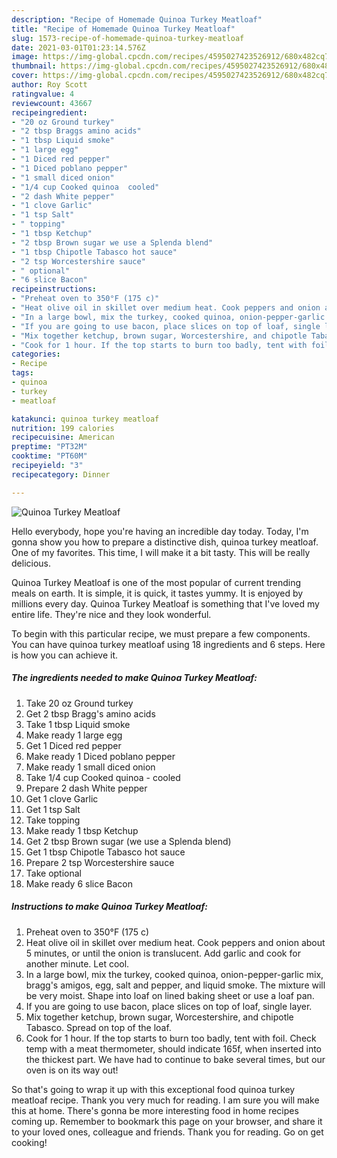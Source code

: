 ```yaml
---
description: "Recipe of Homemade Quinoa Turkey Meatloaf"
title: "Recipe of Homemade Quinoa Turkey Meatloaf"
slug: 1573-recipe-of-homemade-quinoa-turkey-meatloaf
date: 2021-03-01T01:23:14.576Z
image: https://img-global.cpcdn.com/recipes/4595027423526912/680x482cq70/quinoa-turkey-meatloaf-recipe-main-photo.jpg
thumbnail: https://img-global.cpcdn.com/recipes/4595027423526912/680x482cq70/quinoa-turkey-meatloaf-recipe-main-photo.jpg
cover: https://img-global.cpcdn.com/recipes/4595027423526912/680x482cq70/quinoa-turkey-meatloaf-recipe-main-photo.jpg
author: Roy Scott
ratingvalue: 4
reviewcount: 43667
recipeingredient:
- "20 oz Ground turkey"
- "2 tbsp Braggs amino acids"
- "1 tbsp Liquid smoke"
- "1 large egg"
- "1 Diced red pepper"
- "1 Diced poblano pepper"
- "1 small diced onion"
- "1/4 cup Cooked quinoa  cooled"
- "2 dash White pepper"
- "1 clove Garlic"
- "1 tsp Salt"
- " topping"
- "1 tbsp Ketchup"
- "2 tbsp Brown sugar we use a Splenda blend"
- "1 tbsp Chipotle Tabasco hot sauce"
- "2 tsp Worcestershire sauce"
- " optional"
- "6 slice Bacon"
recipeinstructions:
- "Preheat oven to 350°F (175 c)"
- "Heat olive oil in skillet over medium heat. Cook peppers and onion about 5 minutes, or until the onion is translucent. Add garlic and cook for another minute. Let cool."
- "In a large bowl, mix the turkey, cooked quinoa, onion-pepper-garlic mix, bragg&#39;s amigos, egg, salt and pepper, and liquid smoke. The mixture will be very moist. Shape into loaf on lined baking sheet or use a loaf pan."
- "If you are going to use bacon, place slices on top of loaf, single layer."
- "Mix together ketchup, brown sugar, Worcestershire, and chipotle Tabasco. Spread on top of the loaf."
- "Cook for 1 hour. If the top starts to burn too badly, tent with foil.  Check temp with a meat thermometer, should indicate 165f, when inserted into the thickest part. We have had to continue to bake several times, but our oven is on its way out!"
categories:
- Recipe
tags:
- quinoa
- turkey
- meatloaf

katakunci: quinoa turkey meatloaf 
nutrition: 199 calories
recipecuisine: American
preptime: "PT32M"
cooktime: "PT60M"
recipeyield: "3"
recipecategory: Dinner

---
```



![Quinoa Turkey Meatloaf](https://img-global.cpcdn.com/recipes/4595027423526912/680x482cq70/quinoa-turkey-meatloaf-recipe-main-photo.jpg)

Hello everybody, hope you're having an incredible day today. Today, I'm gonna show you how to prepare a distinctive dish, quinoa turkey meatloaf. One of my favorites. This time, I will make it a bit tasty. This will be really delicious.



Quinoa Turkey Meatloaf is one of the most popular of current trending meals on earth. It is simple, it is quick, it tastes yummy. It is enjoyed by millions every day. Quinoa Turkey Meatloaf is something that I've loved my entire life. They're nice and they look wonderful.


To begin with this particular recipe, we must prepare a few components. You can have quinoa turkey meatloaf using 18 ingredients and 6 steps. Here is how you can achieve it.

<!--inarticleads1-->

##### The ingredients needed to make Quinoa Turkey Meatloaf:

1. Take 20 oz Ground turkey
1. Get 2 tbsp Bragg&#39;s amino acids
1. Take 1 tbsp Liquid smoke
1. Make ready 1 large egg
1. Get 1 Diced red pepper
1. Make ready 1 Diced poblano pepper
1. Make ready 1 small diced onion
1. Take 1/4 cup Cooked quinoa - cooled
1. Prepare 2 dash White pepper
1. Get 1 clove Garlic
1. Get 1 tsp Salt
1. Take  topping
1. Make ready 1 tbsp Ketchup
1. Get 2 tbsp Brown sugar (we use a Splenda blend)
1. Get 1 tbsp Chipotle Tabasco hot sauce
1. Prepare 2 tsp Worcestershire sauce
1. Take  optional
1. Make ready 6 slice Bacon




<!--inarticleads2-->

##### Instructions to make Quinoa Turkey Meatloaf:

1. Preheat oven to 350°F (175 c)
1. Heat olive oil in skillet over medium heat. Cook peppers and onion about 5 minutes, or until the onion is translucent. Add garlic and cook for another minute. Let cool.
1. In a large bowl, mix the turkey, cooked quinoa, onion-pepper-garlic mix, bragg&#39;s amigos, egg, salt and pepper, and liquid smoke. The mixture will be very moist. Shape into loaf on lined baking sheet or use a loaf pan.
1. If you are going to use bacon, place slices on top of loaf, single layer.
1. Mix together ketchup, brown sugar, Worcestershire, and chipotle Tabasco. Spread on top of the loaf.
1. Cook for 1 hour. If the top starts to burn too badly, tent with foil.  Check temp with a meat thermometer, should indicate 165f, when inserted into the thickest part. We have had to continue to bake several times, but our oven is on its way out!




So that's going to wrap it up with this exceptional food quinoa turkey meatloaf recipe. Thank you very much for reading. I am sure you will make this at home. There's gonna be more interesting food in home recipes coming up. Remember to bookmark this page on your browser, and share it to your loved ones, colleague and friends. Thank you for reading. Go on get cooking!
